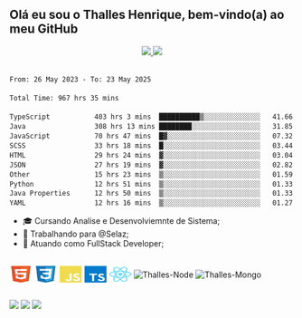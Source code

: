 ## Olá eu sou o Thalles Henrique, bem-vindo(a) ao meu GitHub

<div align="center">
  <a href="https://github.com/Thalles-HsA">
  <img height="180em" src="https://github-readme-stats.vercel.app/api?username=Thalles-HsA&show_icons=true&theme=radical&include_all_commits=true&count_private=true"/>
  <img height="180em" src="https://github-readme-stats.vercel.app/api/top-langs/?username=Thalles-HsA&exclude_repo=github-readme-stats,Pong,Freeway-JS&langs_count=5&theme=radical"/>
</div><br>
  
  <!--START_SECTION:waka-->

```txt
From: 26 May 2023 - To: 23 May 2025

Total Time: 967 hrs 35 mins

TypeScript           403 hrs 3 mins  ██████████▒░░░░░░░░░░░░░░   41.66 %
Java                 308 hrs 13 mins ████████░░░░░░░░░░░░░░░░░   31.85 %
JavaScript           70 hrs 47 mins  █▓░░░░░░░░░░░░░░░░░░░░░░░   07.32 %
SCSS                 33 hrs 18 mins  █░░░░░░░░░░░░░░░░░░░░░░░░   03.44 %
HTML                 29 hrs 24 mins  ▓░░░░░░░░░░░░░░░░░░░░░░░░   03.04 %
JSON                 27 hrs 19 mins  ▓░░░░░░░░░░░░░░░░░░░░░░░░   02.82 %
Other                15 hrs 23 mins  ▒░░░░░░░░░░░░░░░░░░░░░░░░   01.59 %
Python               12 hrs 51 mins  ▒░░░░░░░░░░░░░░░░░░░░░░░░   01.33 %
Java Properties      12 hrs 50 mins  ▒░░░░░░░░░░░░░░░░░░░░░░░░   01.33 %
YAML                 12 hrs 16 mins  ▒░░░░░░░░░░░░░░░░░░░░░░░░   01.27 %
```

<!--END_SECTION:waka-->

  - 🎓 Cursando Analise e Desenvolviemnte de Sistema;
  - 🌱 Trabalhando para @Selaz;
  - 🎯 Atuando como FullStack Developer;
 
<div style="display: inline_block"><br>
  <img align="center" alt="Thalles-HTML" height="30" width="40" src="https://raw.githubusercontent.com/devicons/devicon/master/icons/html5/html5-original.svg">
  <img align="center" alt="Thalles-CSS" height="30" width="40" src="https://raw.githubusercontent.com/devicons/devicon/master/icons/css3/css3-original.svg">
  <img align="center" alt="Thalles-Js" height="30" width="40" src="https://raw.githubusercontent.com/devicons/devicon/master/icons/javascript/javascript-plain.svg">
  <img align="center" alt="Thalles-Ts" height="30" width="40" src="https://raw.githubusercontent.com/devicons/devicon/master/icons/typescript/typescript-plain.svg">
  <img align="center" alt="Thalles-React" height="30" width="40" src="https://raw.githubusercontent.com/devicons/devicon/master/icons/react/react-original.svg">
  <img align="center" alt="Thalles-Node" height="30" width="40" src="https://cdn.jsdelivr.net/gh/devicons/devicon/icons/nodejs/nodejs-original.svg" />
  <img align="center" alt="Thalles-Mongo" height="30" width="40" src="https://cdn.jsdelivr.net/gh/devicons/devicon/icons/mongodb/mongodb-original.svg" />
  
</div>

 ##
  
<div>
  <a href="https://www.linkedin.com/in/thalles-hsa" target="_blank"><img src="https://img.shields.io/badge/-LinkedIn-%230077B5?style=for-the-badge&logo=linkedin&logoColor=white" target="_blank"></a> 
  <a href="https://instagram.com/thalleshsa" target="_blank"><img src="https://img.shields.io/badge/-Instagram-%23E4405F?style=for-the-badge&logo=instagram&logoColor=white" target="_blank"></a>
  <a href = "mailto:thsa.henrique@gmail.com"><img src="https://img.shields.io/badge/-Gmail-%23333?style=for-the-badge&logo=gmail&logoColor=white" target="_blank"></a>
   
</div>
